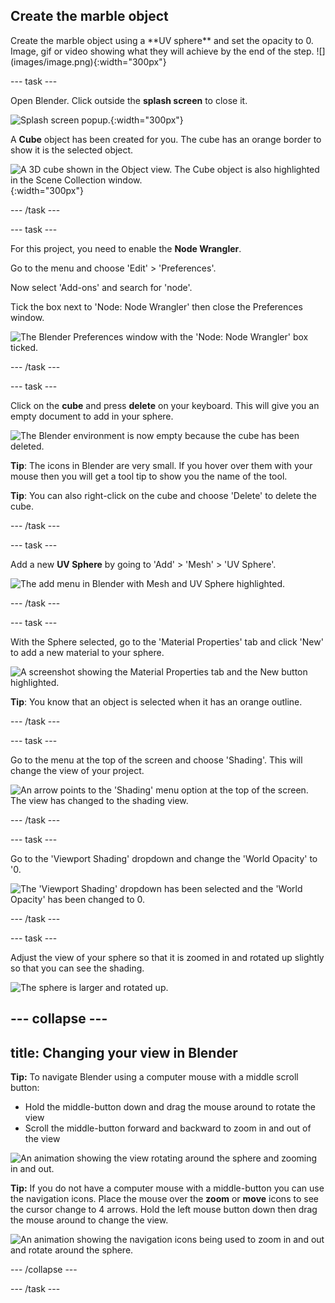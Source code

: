 ## Create the marble object

<div style="display: flex; flex-wrap: wrap">
<div style="flex-basis: 200px; flex-grow: 1; margin-right: 15px;">
Create the marble object using a **UV sphere** and set the opacity to 0.
</div>
<div>
Image, gif or video showing what they will achieve by the end of the step. ![](images/image.png){:width="300px"}
</div>
</div>

--- task ---

Open Blender. Click outside the **splash screen** to close it. 

![Splash screen popup.](images/blender-first.PNG){:width="300px"}

A **Cube** object has been created for you. The cube has an orange border to show it is the selected object.

![A 3D cube shown in the Object view. The Cube object is also highlighted in the Scene Collection window.](images/blender-windows.PNG){:width="300px"}

--- /task ---

--- task ---

For this project, you need to enable the **Node Wrangler**. 

Go to the menu and choose 'Edit' > 'Preferences'.

Now select 'Add-ons' and search for 'node'.

Tick the box next to 'Node: Node Wrangler' then close the Preferences window.

![The Blender Preferences window with the 'Node: Node Wrangler' box ticked.](images/node-wrangler.png)

--- /task ---

--- task ---

Click on the **cube** and press **delete** on your keyboard. This will give you an empty document to add in your sphere.

![The Blender environment is now empty because the cube has been deleted.](images/no-cube.PNG)

**Tip**: The icons in Blender are very small. If you hover over them with your mouse then you will get a tool tip to show you the name of the tool. 

**Tip**: You can also right-click on the cube and choose 'Delete' to delete the cube.

--- /task ---

--- task ---

Add a new **UV Sphere** by going to 'Add' > 'Mesh' > 'UV Sphere'.

![The add menu in Blender with Mesh and UV Sphere highlighted.](images/add-uv-sphere.png)

--- /task ---

--- task ---

With the Sphere selected, go to the 'Material Properties' tab and click 'New' to add a new material to your sphere.

![A screenshot showing the Material Properties tab and the New button highlighted.](images/new-material-property.png)

**Tip**: You know that an object is selected when it has an orange outline.

--- /task ---

--- task ---

Go to the menu at the top of the screen and choose 'Shading'. This will change the view of your project.

![An arrow points to the 'Shading' menu option at the top of the screen. The view has changed to the shading view.](images/shading-layout.png)

--- /task ---

--- task ---

Go to the 'Viewport Shading' dropdown and change the 'World Opacity' to '0. 

![The 'Viewport Shading' dropdown has been selected and the 'World Opacity' has been changed to 0.](images/viewport-shading.png)

--- /task ---

--- task ---

Adjust the view of your sphere so that it is zoomed in and rotated up slightly so that you can see the shading. 

![The sphere is larger and rotated up.](images/step2-output.PNG)

--- collapse ---
---
title: Changing your view in Blender
---

**Tip:** To navigate Blender using a computer mouse with a middle scroll button:
+ Hold the middle-button down and drag the mouse around to rotate the view
+ Scroll the middle-button forward and backward to zoom in and out of the view

![An animation showing the view rotating around the sphere and zooming in and out.](images/mouse-nav.gif)

**Tip:** If you do not have a computer mouse with a middle-button you can use the navigation icons. Place the mouse over the **zoom** or **move** icons to see the cursor change to 4 arrows. Hold the left mouse button down then drag the mouse around to change the view. 

![An animation showing the navigation icons being used to zoom in and out and rotate around the sphere.](images/menu-nav.gif)

--- /collapse ---

--- /task ---


